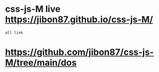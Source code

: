 # css-js-M live https://jibon87.github.io/css-js-M/

``` all link ```




# https://github.com/jibon87/css-js-M/tree/main/dos
